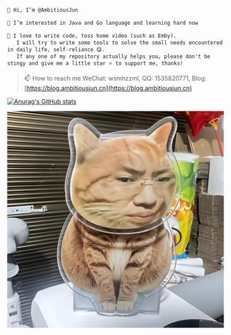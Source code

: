 ```
👋 Hi, I’m @AmbitiousJun
```

```
👀 I’m interested in Java and Go language and learning hard now
```

```
🌱 I love to write code, toss home video (such as Emby).
   I will try to write some tools to solve the small needs encountered in daily life, self-reliance 😋.
   If any one of my repository actually helps you, please don't be stingy and give me a little star ⭐️ to support me, thanks!
```

> 📫 How to reach me WeChat: wsmhzzml, QQ: 1535820771, Blog: [https://blog.ambitiousjun.cn](https://blog.ambitiousjun.cn)

[![Anurag's GitHub stats](https://github-readme-stats.vercel.app/api?username=AmbitiousJun)](https://github.com/anuraghazra/github-readme-stats)

![](./assets/听泉猫.jpeg)
